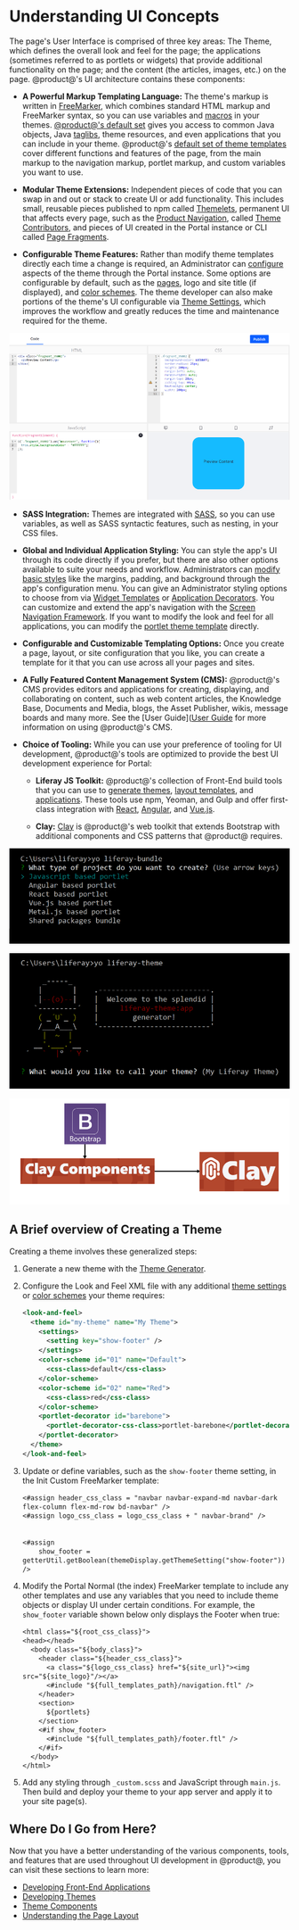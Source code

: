 # Understanding UI Concepts

The page's User Interface is comprised of three key areas: The Theme, which 
defines the overall look and feel for the page; the applications (sometimes 
referred to as portlets or widgets) that provide additional functionality on the 
page; and the content (the articles, images, etc.) on the page. @product@'s UI 
architecture contains these components:

- **A Powerful Markup Templating Language:** The theme's markup is written in 
  [FreeMarker](https://freemarker.apache.org/), which combines standard HTML 
  markup and FreeMarker syntax, so you can use variables and [macros](https://freemarker.apache.org/docs/ref_directive_macro.html) 
  in your themes. [@product@'s default set](https://portal.liferay.dev/docs/7-2/reference/-/knowledge_base/r/product-freemarker-macros) 
  gives you access to common Java objects, Java [taglibs](https://portal.liferay.dev/docs/7-2/reference/-/knowledge_base/r/freemarker-taglib-macros), 
  theme resources, and even applications that you can include in your theme. 
  @product@'s 
  [default set of theme templates](/docs/7-2/reference/-/knowledge_base/r/theme-reference-guide) 
  cover different functions and features of the page, from the main markup to 
  the navigation markup, portlet markup, and custom variables you want to use. 

- **Modular Theme Extensions:** Independent pieces of code that you can swap in 
  and out or stack to create UI or add functionality. This includes small, 
  reusable pieces published to npm called [Themelets](/docs/7-2/reference/-/knowledge_base/r/creating-themelets-with-the-themes-generator), 
  permanent UI that affects every page, such as the [Product Navigation](/docs/7-2/frameworks/-/knowledge_base/f/understanding-the-page-layout#product-navigation-sidebars-and-panels), 
  called [Theme Contributors](/docs/7-2/frameworks/-/knowledge_base/f/packaging-independent-ui-resources-for-your-site), 
  and pieces of UI created in the Portal instance or CLI called [Page Fragments](/docs/7-2/frameworks/-/knowledge_base/f/page-fragments).

- **Configurable Theme Features:** Rather than modify theme templates directly 
  each time a change is required, an Administrator can [configure](/docs/7-2/user/-/knowledge_base/u/page-set-look-and-feel) 
  aspects of the theme through the Portal instance. Some options are 
  configurable by default, such as the [pages](/docs/7-2/user/-/knowledge_base/u/creating-and-managing-pages), 
  logo and site title (if displayed), and [color schemes](/docs/7-2/frameworks/-/knowledge_base/f/creating-color-schemes-for-your-theme). 
  The theme developer can also make portions of the theme's UI configurable 
  via [Theme Settings](/docs/7-2/frameworks/-/knowledge_base/f/making-configurable-theme-settings), which improves the workflow and greatly reduces the time and 
  maintenance required for the theme.

![Figure 4: The Fragments editor lets you create independent pieces of code made of CSS, HTML, and JS that you can combine to build a page.](../../../images/architecture-ui-fragments.png)

- **SASS Integration:** Themes are integrated with [SASS](https://sass-lang.com/), 
  so you can use variables, as well as SASS syntactic features, such as nesting, 
  in your CSS files. 

- **Global and Individual Application Styling:** You can style the app's UI 
  through its code directly if you prefer, but there are also other options 
  available to suite your needs and workflow. Administrators can 
  [modify basic styles](/docs/7-2/user/-/knowledge_base/u/look-and-feel-configuration) 
  like the margins, padding, and background through the app's configuration 
  menu. You can give an Administrator styling options to choose from via 
  [Widget Templates](/docs/7-2/user/-/knowledge_base/u/styling-widgets-with-widget-templates) 
  or [Application Decorators](/docs/7-2/frameworks/-/knowledge_base/f/theming-portlets#portlet-decorators). 
  You can customize and extend the app's navigation with the 
  [Screen Navigation Framework](/docs/7-2/frameworks/-/knowledge_base/f/screen-navigation-framework). 
  If you want to modify the look and feel for all applications, you can modify 
  the [portlet theme template](/docs/7-2/frameworks/-/knowledge_base/f/theming-portlets) 
  directly. 

- **Configurable and Customizable Templating Options:** Once you create a page, 
  layout, or site configuration that you like, you can create a template for it 
  that you can use across all your pages and sites. 

- **A Fully Featured Content Management System (CMS):** @product@'s CMS provides 
  editors and applications for creating, displaying, and collaborating on 
  content, such as web content articles, the Knowledge Base, Documents and 
  Media, blogs, the Asset Publisher, wikis, message boards and many more. See 
  the [User Guide]([User Guide](/docs/7-2/user) for more information on using 
  @product@'s CMS. 

- **Choice of Tooling:** While you can use your preference of tooling for UI 
  development, @product@'s tools are optimized to provide the best UI 
  development experience for Portal:
  
  - **Liferay JS Toolkit:** @product@'s collection of Front-End build tools that 
    you can use to [generate themes](/docs/7-2/reference/-/knowledge_base/r/theme-generator), 
    [layout templates](/docs/7-2/reference/-/knowledge_base/r/creating-layout-templates-with-the-themes-generator), 
    and [applications](/docs/7-2/reference/-/knowledge_base/r/js-generator). 
    These tools use npm, Yeoman, and Gulp and offer first-class integration with 
    [React](/docs/7-2/appdev/-/knowledge_base/a/developing-a-react-application), 
    [Angular](/docs/7-2/appdev/-/knowledge_base/a/developing-an-angular-application), 
    and [Vue.js](/docs/7-2/appdev/-/knowledge_base/a/developing-a-vue-application). 
  
  - **Clay:** [Clay](https://clayui.com/) is @product@'s web toolkit that 
    extends Bootstrap with additional components and CSS patterns that @product@ 
    requires. 

![Figure 3: The Liferay JS Toolkit creates portlets with pure JS tooling.](../../../images/architecture-ui-liferay-js.png)

![Figure 2: The Liferay Themes JS Toolkit creates themes that are integrated with npm and gulp.](../../../images/architecture-ui-theme-gen.png)

![Figure 1: Clay is built on the foundation of Bootstrap.](../../../images/architecture-ui-clay.png)

## A Brief overview of Creating a Theme

Creating a theme involves these generalized steps:

1.  Generate a new theme with the [Theme Generator](/docs/7-2/reference/-/knowledge_base/r/theme-generator).

2.  Configure the Look and Feel XML file with any additional [theme settings](/docs/7-2/frameworks/-/knowledge_base/f/making-configurable-theme-settings) 
    or [color schemes](/docs/7-2/frameworks/-/knowledge_base/f/creating-color-schemes-for-your-theme) 
    your theme requires:

    ```xml
    <look-and-feel>
      <theme id="my-theme" name="My Theme">
        <settings>
          <setting key="show-footer" />
        </settings>
        <color-scheme id="01" name="Default">
          <css-class>default</css-class>
        </color-scheme>
        <color-scheme id="02" name="Red">
          <css-class>red</css-class>
        </color-scheme>
        <portlet-decorator id="barebone">
          <portlet-decorator-css-class>portlet-barebone</portlet-decorator-css-class>
        </portlet-decorator>
      </theme>
    </look-and-feel>
    ```

3.  Update or define variables, such as the `show-footer` theme setting, in the 
    Init Custom FreeMarker template:

    ```markup
    <#assign header_css_class = "navbar navbar-expand-md navbar-dark flex-column flex-md-row bd-navbar" />
    <#assign logo_css_class = logo_css_class + " navbar-brand" />


    <#assign
    	show_footer = getterUtil.getBoolean(themeDisplay.getThemeSetting("show-footer"))
    />
    ```

4.  Modify the Portal Normal (the index) FreeMarker template to include any 
    other templates and use any variables that you need to include theme objects 
    or display UI under certain conditions. For example, the `show_footer` 
    variable shown below only displays the Footer when true:

    ```markup
    <html class="${root_css_class}">
    <head></head>
      <body class="${body_class}">
        <header class="${header_css_class}">
          <a class="${logo_css_class} href="${site_url}"><img src="${site_logo}"/></a>
          <#include "${full_templates_path}/navigation.ftl" />
        </header>
        <section>
          ${portlets}
        </section>
        <#if show_footer>
          <#include "${full_templates_path}/footer.ftl" />
        </#if>
      </body>
    </html>
    ```

5.  Add any styling through `_custom.scss` and JavaScript through `main.js`. 
    Then build and deploy your theme to your app server and apply it to your 
    site page(s). 

## Where Do I Go from Here?

Now that you have a better understanding of the various components, tools, and 
features that are used throughout UI development in @product@, you can visit 
these sections to learn more:
 
- [Developing Front-End Applications](/docs/7-2/appdev/-/knowledge_base/a/web-front-ends)
- [Developing Themes](/docs/7-2/frameworks/-/knowledge_base/f/developing-themes)
- [Theme Components](/docs/7-2/frameworks/-/knowledge_base/f/theme-components)
- [Understanding the Page Layout](/docs/7-2/frameworks/-/knowledge_base/f/understanding-the-page-layout)